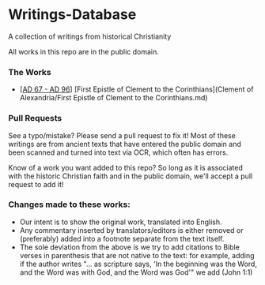 # Writings-Database
A collection of writings from historical Christianity

All works in this repo are in the public domain. 

### The Works

- [[AD 67 - AD 96](http://www.churchinhistory.org/s3-gospels/dating-clement.htm)] [First Epistle of Clement to the Corinthians](Clement of Alexandria/First Epistle of Clement to the Corinthians.md)

### Pull Requests

See a typo/mistake? Please send a pull request to fix it! Most of these writings are from ancient texts that have entered the public domain and been scanned and turned into text via OCR, which often has errors.

Know of a work you want added to this repo? So long as it is associated with the historic Christian faith and in the public domain, we'll accept a pull request to add it! 

### Changes made to these works:

- Our intent is to show the original work, translated into English.
- Any commentary inserted by translators/editors is either removed or (preferably) added into a footnote separate from the text itself.
- The sole deviation from the above is we try to add citations to Bible verses in parenthesis that are not native to the text: for example, adding if the author writes "... as scripture says, 'In the beginning was the Word, and the Word was with God, and the Word was God'" we add (John 1:1)